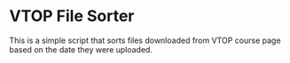 # VTOP File Sorter

This is a simple script that sorts files downloaded from VTOP course page based on the date they were uploaded.